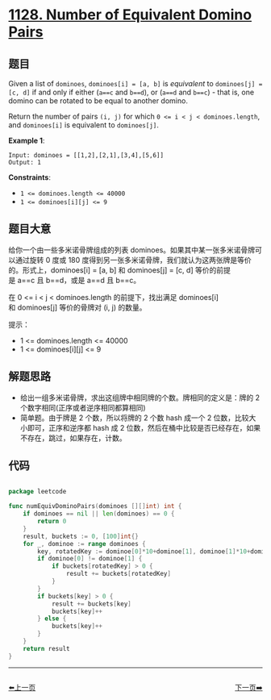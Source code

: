 # [1128. Number of Equivalent Domino Pairs](https://leetcode.com/problems/number-of-equivalent-domino-pairs/)


## 题目

Given a list of `dominoes`, `dominoes[i] = [a, b]` is *equivalent* to `dominoes[j] = [c, d]` if and only if either (`a==c` and `b==d`), or (`a==d` and `b==c`) - that is, one domino can be rotated to be equal to another domino.

Return the number of pairs `(i, j)` for which `0 <= i < j < dominoes.length`, and `dominoes[i]` is equivalent to `dominoes[j]`.

**Example 1**:

    Input: dominoes = [[1,2],[2,1],[3,4],[5,6]]
    Output: 1

**Constraints**:

- `1 <= dominoes.length <= 40000`
- `1 <= dominoes[i][j] <= 9`


## 题目大意

给你一个由一些多米诺骨牌组成的列表 dominoes。如果其中某一张多米诺骨牌可以通过旋转 0 度或 180 度得到另一张多米诺骨牌，我们就认为这两张牌是等价的。形式上，dominoes[i] = [a, b] 和 dominoes[j] = [c, d] 等价的前提是 a==c 且 b==d，或是 a==d 且 b==c。

在 0 <= i < j < dominoes.length 的前提下，找出满足 dominoes[i] 和 dominoes[j] 等价的骨牌对 (i, j) 的数量。

提示：

- 1 <= dominoes.length <= 40000
- 1 <= dominoes[i][j] <= 9



## 解题思路

- 给出一组多米诺骨牌，求出这组牌中相同牌的个数。牌相同的定义是：牌的 2 个数字相同(正序或者逆序相同都算相同)
- 简单题。由于牌是 2 个数，所以将牌的 2 个数 hash 成一个 2 位数，比较大小即可，正序和逆序都 hash 成 2 位数，然后在桶中比较是否已经存在，如果不存在，跳过，如果存在，计数。


## 代码

```go

package leetcode

func numEquivDominoPairs(dominoes [][]int) int {
	if dominoes == nil || len(dominoes) == 0 {
		return 0
	}
	result, buckets := 0, [100]int{}
	for _, dominoe := range dominoes {
		key, rotatedKey := dominoe[0]*10+dominoe[1], dominoe[1]*10+dominoe[0]
		if dominoe[0] != dominoe[1] {
			if buckets[rotatedKey] > 0 {
				result += buckets[rotatedKey]
			}
		}
		if buckets[key] > 0 {
			result += buckets[key]
			buckets[key]++
		} else {
			buckets[key]++
		}
	}
	return result
}

```


----------------------------------------------
<div style="display: flex;justify-content: space-between;align-items: center;">
<p><a href="https://books.halfrost.com/leetcode/ChapterFour/1123.Lowest-Common-Ancestor-of-Deepest-Leaves/">⬅️上一页</a></p>
<p><a href="https://books.halfrost.com/leetcode/ChapterFour/1137.N-th-Tribonacci-Number/">下一页➡️</a></p>
</div>
